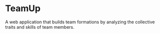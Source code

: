 # TeamUp
A web application that builds team formations by analyzing the collective traits and skills of team members.
